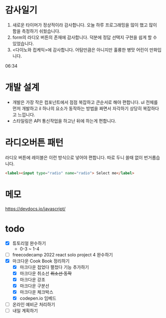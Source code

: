 # 감사일기

1. 새로운 타이머가 정상적이라 감사합니다. 오늘 하루 프로그래밍을 많이 했고 많이 함을 측정하기 쉬웠습니다.
2. form의 라디오 버튼의 존재에 감사합니다. 덕분에 정답 선택지 구현을 쉽게 할 수 있었습니다.
3. <다이노와 컵케익>에 감사합니다. 어탐만큼은 아니지만 훌륭한 병맛 어린이 만화입니다.

06:34

# 개발 설계
- 개발은 가장 작은 컴포넌트에서 점점 복잡하고 큰순서로 해야 편합니다. ul 전체를 먼저 개발하고 il 하나의 요소가 동작하는 방법을 짜면서 자각하기 상당히 복잡하다고 느낍니다.
- 스타일링은 API 통신작업을 하고난 뒤에 하는게 편합니다.

# 라디오버튼 패턴
라디오 버튼에 레이블은 이런 방식으로 넣어야 편합니다. 따로 두니 쓸때 없이 번거롭습니다.
```html
<label><input type="radio" name="radio"> Select me</label>
```

# 메모
https://devdocs.io/javascript/

# todo

- [x] 튜토리얼 완수하기
    - 0-3 ~ 1-4
- [ ] freecodecamp 2022 react solo project 4 완수하기
- [x] 마크다운 Cook Book 정리하기
    - [x] 마크다운 접었다 펼첬다 기능 추가하기
    - [x] 마크다운 취소선 ~~취소선 동작~~
    - [x] 마크다운 강조
    - [x] 마크다운 구분선
    - [x] 마크다운 체크박스
    - [x] codepen.io 임베드
- [ ] 온라인 예비군 처리하기
- [ ] 내일 계획하기
